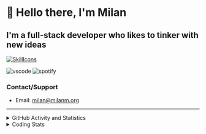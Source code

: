 # 👋 Hello there, I'm Milan
## I'm a full-stack developer who likes to tinker with new ideas
[![SkillIcons](https://skillicons.dev/icons?i=js,ts,nextjs,tailwind,html,go,bash,git,nginx,prisma,kubernetes,docker,linux)](https://skillicons.dev)

![vscode](https://nocache.advaith.workers.dev?url=https://img.shields.io/endpoint?url=https://dev.discordprofiles.me/api/badge/vscode/423203831971708958)
![spotify](https://nocache.advaith.workers.dev?url=https://img.shields.io/endpoint?url=https://dev.discordprofiles.me/api/badge/spotify/423203831971708958)

### Contact/Support

- Email: [milan@milanm.org](mailto:milan@milanm.org)
 
---
 
<details>
  <summary>GitHub Activity and Statistics</summary>
  <img src="/github-metrics.svg" />
</details>
<details>
  <summary>Coding Stats</summary>
  <!--START_SECTION:waka-->

```txt
TypeScript   4 hrs 3 mins    █████████████████████▒░░░   85.40 %
JSON         25 mins         ██▒░░░░░░░░░░░░░░░░░░░░░░   08.98 %
Docker       9 mins          ▓░░░░░░░░░░░░░░░░░░░░░░░░   03.22 %
Bash         6 mins          ▓░░░░░░░░░░░░░░░░░░░░░░░░   02.14 %
Other        0 secs          ░░░░░░░░░░░░░░░░░░░░░░░░░   00.12 %
```

<!--END_SECTION:waka-->
</details>
